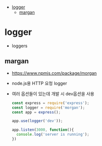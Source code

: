 - [logger](#logger)
  - [margan](#margan)

# logger

- loggers

## margan

- <https://www.npmjs.com/package/morgan>
- node.js용 HTTP 요청 logger
- 여러 옵션들이 있는데 개발 시 dev옵션을 사용

  ``` js
  const express = require('express');
  const logger = require('morgan');
  const app = express();

  app.use(logger('dev'));

  app.listen(3000, function(){
    console.log('server is running');
  })
  ```
